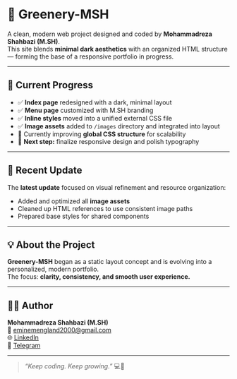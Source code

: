 # 🌿 Greenery-MSH

A clean, modern web project designed and coded by **Mohammadreza Shahbazi (M.SH)**.  
This site blends **minimal dark aesthetics** with an organized HTML structure — forming the base of a responsive portfolio in progress.

---

## 🚀 Current Progress

- ✅ **Index page** redesigned with a dark, minimal layout  
- ✅ **Menu page** customized with M.SH branding  
- ✅ **Inline styles** moved into a unified external CSS file  
- ✅ **Image assets** added to `/images` directory and integrated into layout  
- 🔧 Currently improving **global CSS structure** for scalability  
- 🎯 **Next step:** finalize responsive design and polish typography  

---

## 💾 Recent Update

The **latest update** focused on visual refinement and resource organization:  
- Added and optimized all **image assets**  
- Cleaned up HTML references to use consistent image paths  
- Prepared base styles for shared components  

---

## 💡 About the Project

**Greenery-MSH** began as a static layout concept and is evolving into a personalized, modern portfolio.  
The focus: **clarity, consistency, and smooth user experience.**

---

## 👨‍💻 Author

**Mohammadreza Shahbazi (M.SH)**  
📧 [eminemengland2000@gmail.com](mailto:eminemengland2000@gmail.com)  
🌐 [LinkedIn](https://www.linkedin.com/in/mohammadreza-shahbazi-313sh/)  
💬 [Telegram](https://t.me/STANsoSAD)

---

> _“Keep coding. Keep growing.”_ 💻🌿
